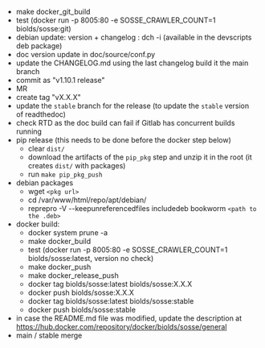 - make docker_git_build
- test (docker run -p 8005:80 -e SOSSE_CRAWLER_COUNT=1 biolds/sosse:git)
- debian update: version + changelog : dch -i (available in the devscripts deb package)
- doc version update in doc/source/conf.py
- update the CHANGELOG.md using the last changelog build it the main branch
- commit as "v1.10.1 release"
- MR
- create tag "vX.X.X"
- update the `stable` branch for the release (to update the `stable` version of readthedoc)
- check RTD as the doc build can fail if Gitlab has concurrent builds running
- pip release (this needs to be done before the docker step below)
  - clear `dist/`
  - download the artifacts of the `pip_pkg` step and unzip it in the root (it creates `dist/` with packages)
  - run `make pip_pkg_push`
- debian packages
  - wget `<pkg url>`
  - cd /var/www/html/repo/apt/debian/
  - reprepro -V --keepunreferencedfiles includedeb bookworm `<path to the .deb>`
- docker build:
  - docker system prune -a
  - make docker_build
  - test (docker run -p 8005:80 -e SOSSE_CRAWLER_COUNT=1 biolds/sosse:latest, version no check)
  - make docker_push
  - make docker_release_push
  - docker tag biolds/sosse:latest biolds/sosse:X.X.X
  - docker push biolds/sosse:X.X.X
  - docker tag biolds/sosse:latest biolds/sosse:stable
  - docker push biolds/sosse:stable
- in case the README.md file was modified, update the description at https://hub.docker.com/repository/docker/biolds/sosse/general
- main / stable merge
